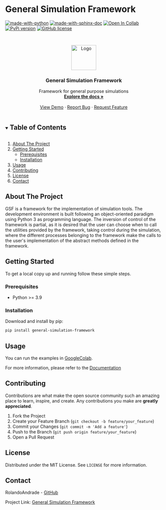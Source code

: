 # General Simulation Framework

<!-- PROJECT SHIELDS -->

[![made-with-python](https://img.shields.io/badge/Made%20with-Python-1f425f.svg)](https://www.python.org/)
[![made-with-sphinx-doc](https://img.shields.io/badge/Made%20with-Sphinx-1f425f.svg)](https://www.sphinx-doc.org/)
[![Open In Collab](https://colab.research.google.com/assets/colab-badge.svg)](https://colab.research.google.com/drive/1tJOnpvKK9jZRpqFwAezlwRv1eRthU0tP?usp=sharing)
[![PyPi version](https://badgen.net/pypi/v/general-simulation-framework/)](https://pypi.org/project/general-simulation-framework/)
[![GitHub license](https://img.shields.io/github/license/Naereen/StrapDown.js.svg)](https://github.com/Naereen/StrapDown.js/blob/master/LICENSE)




<!-- PROJECT LOGO -->
<br />
<p align="center">
  <a href="https://github.com/RolandoAndrade/general-simulation-framework/">
    <img src="https://avatars.githubusercontent.com/u/85317571" alt="Logo" width="80" height="80">
  </a>

  <h3 align="center">General Simulation Framework</h3>

  <p align="center">
    Framework for general purpose simulations
    <br />
    <a href="https://rolandoandrade.github.io/general-simulation-framework/"><strong>Explore the docs »</strong></a>
    <br />
    <br />
    <a href="https://colab.research.google.com/drive/1tJOnpvKK9jZRpqFwAezlwRv1eRthU0tP?usp=sharing">View Demo</a>
    ·
    <a href="https://github.com/RolandoAndrade/general-simulation-framework/issues">Report Bug</a>
    ·
    <a href="https://github.com/RolandoAndrade/general-simulation-framework/issues">Request Feature</a>
  </p>




<!-- TABLE OF CONTENTS -->
<details open="open">
  <summary><h2 style="display: inline-block">Table of Contents</h2></summary>
  <ol>
    <li>
      <a href="#about-the-project">About The Project</a>
    </li>
    <li>
      <a href="#getting-started">Getting Started</a>
      <ul>
        <li><a href="#prerequisites">Prerequisites</a></li>
        <li><a href="#installation">Installation</a></li>
      </ul>
    </li>
    <li><a href="#usage">Usage</a></li>
    <li><a href="#contributing">Contributing</a></li>
    <li><a href="#license">License</a></li>
    <li><a href="#contact">Contact</a></li>
  </ol>
</details>



<!-- ABOUT THE PROJECT -->
## About The Project

GSF is a framework for the implementation of simulation tools.
The development environment is built following an object-oriented paradigm using Python 3 as programming language. 
The inversion of control of the framework is partial, as it
is desired that the user can choose when to call the utilities 
provided by the framework, taking control during the simulation,
where the different processes belonging to the framework 
make the calls to the user's implementation of the abstract 
methods defined in the framework.


<!-- GETTING STARTED -->
## Getting Started

To get a local copy up and running follow these simple steps.

### Prerequisites

* Python >= 3.9

### Installation

Download and install by pip:

   ```sh
   pip install general-simulation-framework
   ```



<!-- USAGE EXAMPLES -->
## Usage
You can run the examples in [GoogleColab](https://colab.research.google.com/drive/1tJOnpvKK9jZRpqFwAezlwRv1eRthU0tP?usp=sharing).

For more information, please refer to the [Documentation](https://example.com)


<!-- CONTRIBUTING -->
## Contributing

Contributions are what make the open source community such an amazing place to learn, inspire, and create. Any contributions you make are **greatly appreciated**.

1. Fork the Project
2. Create your Feature Branch (`git checkout -b feature/your_feature`)
3. Commit your Changes (`git commit -m 'Add a feature'`)
4. Push to the Branch (`git push origin feature/your_feature`)
5. Open a Pull Request

<!-- LICENSE -->
## License

Distributed under the MIT License. See `LICENSE` for more information.

<!-- CONTACT -->
## Contact

RolandoAndrade - [GitHub](https://github.com/RolandoAndrade)

Project Link: [General Simulation Framework](https://github.com/RolandoAndrade/general-simulation-framework)



<!-- MARKDOWN LINKS & IMAGES -->
<!-- https://www.markdownguide.org/basic-syntax/#reference-style-links -->
[contributors-shield]: https://img.shields.io/github/contributors/github_username/repo.svg?style=for-the-badge
[contributors-url]: https://github.com/RolandoAndrade/general-simulation-framework/graphs/contributors
[forks-shield]: https://img.shields.io/github/forks/github_username/repo.svg?style=for-the-badge
[forks-url]: https://github.com/github_username/repo_name/network/members
[stars-shield]: https://img.shields.io/github/stars/github_username/repo.svg?style=for-the-badge
[stars-url]: https://github.com/github_username/repo_name/stargazers
[issues-shield]: https://img.shields.io/github/issues/github_username/repo.svg?style=for-the-badge
[issues-url]: https://github.com/github_username/repo_name/issues
[license-shield]: https://img.shields.io/github/license/github_username/repo.svg?style=for-the-badge
[license-url]: https://github.com/RolandoAndrade/general-simulation-framework/blob/master/LICENSE.txt
[linkedin-shield]: https://img.shields.io/badge/-LinkedIn-black.svg?style=for-the-badge&logo=linkedin&colorB=555
[linkedin-url]: https://linkedin.com/in/github_username